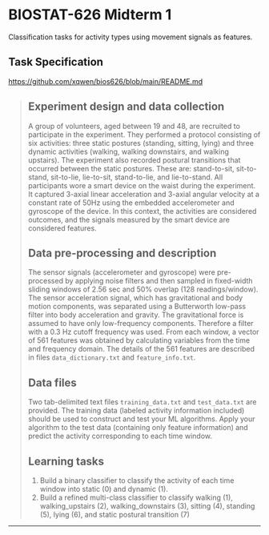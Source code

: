 # BIOSTAT-626 Midterm 1
Classification tasks for activity types using movement signals as features.

## Task Specification

https://github.com/xqwen/bios626/blob/main/README.md

>## Experiment design and data collection
>
>A group of volunteers, aged between 19 and 48, are recruited to participate in the experiment. They performed a protocol consisting of six activities: three static postures (standing, sitting, lying) and three dynamic activities (walking, walking downstairs, and walking upstairs). The experiment also recorded postural transitions that occurred between the static postures. These are: stand-to-sit, sit-to-stand, sit-to-lie, lie-to-sit, stand-to-lie, and lie-to-stand. All participants wore a smart device on the waist during the experiment. It captured 3-axial linear acceleration and 3-axial angular velocity at a constant rate of 50Hz using the embedded accelerometer and gyroscope of the device. In this context, the activities are considered outcomes, and the signals measured by the smart device are considered features. 
>
>
>## Data pre-processing and description
>
>The sensor signals (accelerometer and gyroscope) were pre-processed by applying noise filters and then sampled in fixed-width sliding windows of 2.56 sec and 50% overlap (128 readings/window). The sensor acceleration signal, which has gravitational and body motion components, was separated using a Butterworth low-pass filter into body acceleration and gravity. The gravitational force is assumed to have only low-frequency components. Therefore a filter with a 0.3 Hz cutoff frequency was used. From each window, a vector of 561 features was obtained by calculating variables from the time and frequency domain. The details of the 561 features are described in files ``data_dictionary.txt`` and ``feature_info.txt``.
>
>
>
>## Data files 
>
>Two tab-delimited text files ```training_data.txt``` and ```test_data.txt``` are provided. The training data (labeled activity information included) should be used to construct and test your ML algorithms. Apply your algorithm to the test data (containing only feature information) and predict the activity corresponding to each time window.
>
>
>
>
>## Learning tasks
>
>1. Build a binary classifier to classify the activity of each time window into static (0) and dynamic (1).
>2. Build a refined multi-class classifier to classify walking (1), walking_upstairs (2), walking_downstairs (3), sitting (4), standing (5), lying (6), and static postural transition (7)

---------------------------------------------------------------
